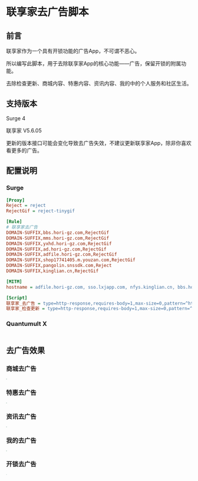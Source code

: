 # 联享家去广告脚本

## 前言

联享家作为一个具有开锁功能的广告App，不可谓不恶心。

所以编写此脚本，用于去除联享家App的核心功能——广告，保留开锁的附属功能。

去除检查更新、商城内容、特惠内容、资讯内容、我的中的个人服务和社区生活。

## 支持版本

Surge 4

联享家 V5.6.05

更新的版本接口可能会变化导致去广告失效，不建议更新联享家App，除非你喜欢看更多的广告。

## 配置说明

### Surge

```ini
[Proxy]
Reject = reject
RejectGif = reject-tinygif

[Rule]
# 联享家去广告
DOMAIN-SUFFIX,bbs.hori-gz.com,RejectGif
DOMAIN-SUFFIX,mms.hori-gz.com,RejectGif
DOMAIN-SUFFIX,yxhd.hori-gz.com,RejectGif
DOMAIN-SUFFIX,ad.hori-gz.com,RejectGif
DOMAIN-SUFFIX,adfile.hori-gz.com,RejectGif
DOMAIN-SUFFIX,shop17741405.m.youzan.com,RejectGif
DOMAIN-SUFFIX,pangolin.snssdk.com,Reject
DOMAIN-SUFFIX,kinglian.cn,RejectGif

[MITM]
hostname = adfile.hori-gz.com, sso.lxjapp.com, nfys.kinglian.cn, bbs.hori-gz.com

[Script]
联享家_去广告 = type=http-response,requires-body=1,max-size=0,pattern=^https?:\/\/adfile\.hori-gz\.com*,script-path=https://raw.githubusercontent.com/blackmatrix7/ios_rule_script/master/script/lxj/lxj_remove_ads.js
联享家_检查更新 = type=http-response,requires-body=1,max-size=0,pattern=^https?:\/\/sso\.lxjapp\.com\/\/chims\/servlet\/csGetLatestSoftwareVersionServlet,script-path=https://raw.githubusercontent.com/blackmatrix7/ios_rule_script/master/script/lxj/lxj_remove_ads.js
```

### Quantumult X

```

```



## 去广告效果

### 商城去广告

<img src="https://github.com/blackmatrix7/ios_rule_script/raw/master/script/lxj/images/remove_ads_01.jpg" style="zoom:10%;" />

### 特惠去广告

<img src="https://github.com/blackmatrix7/ios_rule_script/raw/master/script/lxj/images/remove_ads_02.jpg" style="zoom:10%;" />

### 资讯去广告

<img src="https://github.com/blackmatrix7/ios_rule_script/raw/master/script/lxj/images/remove_ads_03.jpg" style="zoom:10%;" />

### 我的去广告

<img src="https://github.com/blackmatrix7/ios_rule_script/raw/master/script/lxj/images/remove_ads_04.jpg" style="zoom:10%;" />

### 开锁去广告

<img src="https://github.com/blackmatrix7/ios_rule_script/raw/master/script/lxj/images/remove_ads_05.jpg" style="zoom:10%;" />